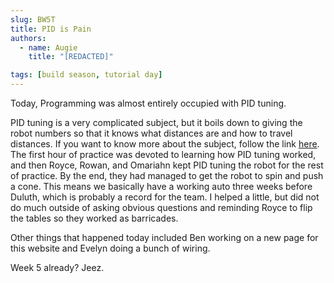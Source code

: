 ```yaml
---
slug: BW5T
title: PID is Pain
authors:
  - name: Augie
    title: "[REDACTED]"

tags: [build season, tutorial day]
---
```

Today, Programming was almost entirely occupied with PID tuning. 

PID tuning is a very complicated subject, but it boils down to giving the robot numbers so that it knows what distances are and how to travel distances. If you want to know more about the subject, follow the link [here](https://docs.wpilib.org/en/stable/docs/software/advanced-controls/introduction/introduction-to-pid.html). The first hour of practice was devoted to learning how PID tuning worked, and then Royce, Rowan, and Omariahn kept PID tuning the robot for the rest of practice. By the end, they had managed to get the robot to spin and push a cone. This means we basically have a working auto three weeks before Duluth, which is probably a record for the team. I helped a little, but did not do much outside of asking obvious questions and reminding Royce to flip the tables so they worked as barricades. 

Other things that happened today included Ben working on a new page for this website and Evelyn doing a bunch of wiring. 

Week 5 already? Jeez.